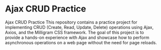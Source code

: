 # Ajax CRUD Practice

Ajax CRUD Practice
This repository contains a practice project for implementing CRUD (Create, Read, Update, Delete) operations using Ajax, Axios, and the Milligram CSS framework. The goal of this project is to provide a hands-on experience with Ajax and showcase how to perform asynchronous operations on a web page without the need for page reloads.


